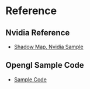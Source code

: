 # Reference 
## Nvidia Reference 
- [Shadow Map, Nvidia Sample](http://developer.download.nvidia.com/SDK/10/opengl/screenshots/samples/cascaded_shadow_maps.html)

## Opengl Sample Code
- [Sample Code](https://github.com/g-truc/ogl-samples)


